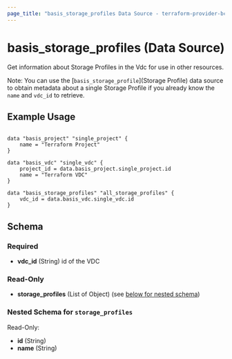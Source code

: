 ```yaml
---
page_title: "basis_storage_profiles Data Source - terraform-provider-bcc"
---
```

# basis_storage_profiles (Data Source)

Get information about Storage Profiles in the Vdc for use in other resources.

Note: You can use the [`basis_storage_profile`](Storage Profile) data source to obtain metadata
about a single Storage Profile if you already know the `name` and `vdc_id` to retrieve.

## Example Usage

```hcl

data "basis_project" "single_project" {
    name = "Terraform Project"
}

data "basis_vdc" "single_vdc" {
    project_id = data.basis_project.single_project.id
    name = "Terraform VDC"
}

data "basis_storage_profiles" "all_storage_profiles" {
    vdc_id = data.basis_vdc.single_vdc.id
}

```

## Schema

### Required

- **vdc_id** (String) id of the VDC

### Read-Only

- **storage_profiles** (List of Object) (see [below for nested schema](#nestedatt--storage_profiles))

<a id="nestedatt--storage_profiles"></a>
### Nested Schema for `storage_profiles`

Read-Only:

- **id** (String)
- **name** (String)
